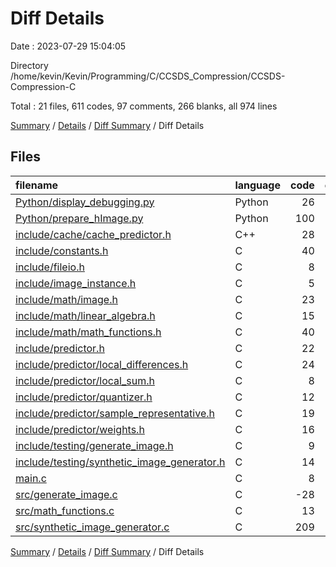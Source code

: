 # Diff Details

Date : 2023-07-29 15:04:05

Directory /home/kevin/Kevin/Programming/C/CCSDS_Compression/CCSDS-Compression-C

Total : 21 files,  611 codes, 97 comments, 266 blanks, all 974 lines

[Summary](results.md) / [Details](details.md) / [Diff Summary](diff.md) / Diff Details

## Files
| filename | language | code | comment | blank | total |
| :--- | :--- | ---: | ---: | ---: | ---: |
| [Python/display_debugging.py](/Python/display_debugging.py) | Python | 26 | 0 | 16 | 42 |
| [Python/prepare_hImage.py](/Python/prepare_hImage.py) | Python | 100 | 10 | 30 | 140 |
| [include/cache/cache_predictor.h](/include/cache/cache_predictor.h) | C++ | 28 | 0 | 14 | 42 |
| [include/constants.h](/include/constants.h) | C | 40 | 13 | 23 | 76 |
| [include/fileio.h](/include/fileio.h) | C | 8 | 0 | 6 | 14 |
| [include/image_instance.h](/include/image_instance.h) | C | 5 | 0 | 4 | 9 |
| [include/math/image.h](/include/math/image.h) | C | 23 | 10 | 12 | 45 |
| [include/math/linear_algebra.h](/include/math/linear_algebra.h) | C | 15 | 0 | 12 | 27 |
| [include/math/math_functions.h](/include/math/math_functions.h) | C | 40 | 5 | 20 | 65 |
| [include/predictor.h](/include/predictor.h) | C | 22 | 51 | 16 | 89 |
| [include/predictor/local_differences.h](/include/predictor/local_differences.h) | C | 24 | 0 | 11 | 35 |
| [include/predictor/local_sum.h](/include/predictor/local_sum.h) | C | 8 | 0 | 4 | 12 |
| [include/predictor/quantizer.h](/include/predictor/quantizer.h) | C | 12 | 2 | 8 | 22 |
| [include/predictor/sample_representative.h](/include/predictor/sample_representative.h) | C | 19 | 0 | 12 | 31 |
| [include/predictor/weights.h](/include/predictor/weights.h) | C | 16 | 0 | 10 | 26 |
| [include/testing/generate_image.h](/include/testing/generate_image.h) | C | 9 | 0 | 5 | 14 |
| [include/testing/synthetic_image_generator.h](/include/testing/synthetic_image_generator.h) | C | 14 | 0 | 11 | 25 |
| [main.c](/main.c) | C | 8 | 0 | 6 | 14 |
| [src/generate_image.c](/src/generate_image.c) | C | -28 | 5 | -2 | -25 |
| [src/math_functions.c](/src/math_functions.c) | C | 13 | 0 | 4 | 17 |
| [src/synthetic_image_generator.c](/src/synthetic_image_generator.c) | C | 209 | 1 | 44 | 254 |

[Summary](results.md) / [Details](details.md) / [Diff Summary](diff.md) / Diff Details